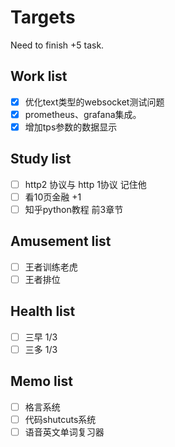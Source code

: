# Targets

Need to finish +5 task.

## Work list

- [x] 优化text类型的websocket测试问题
- [x] prometheus、grafana集成。
- [x] 增加tps参数的数据显示

## Study list

- [ ] http2 协议与 http 1协议 记住他
- [ ] 看10页金融 +1
- [ ] 知乎python教程 前3章节

## Amusement list

- [ ] 王者训练老虎
- [ ] 王者排位

## Health list

- [ ] 三早 1/3
- [ ] 三多 1/3

## Memo list

- [ ] 格言系统
- [ ] 代码shutcuts系统
- [ ] 语音英文单词复习器
